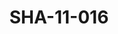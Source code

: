 ---
pid: SHA-11-016
title: SHA-11-016
language: en
original_label: 
rights: Sharhabil Ahmed
location_of_original: Sharhabil Ahmed
photographer_or_studio: 
scanned_from: photograph 15.4 by 20.4
_date: '1966'
location: Khartoum
description: Reception of Harambe band with Sadiq al Mahdi
additional_notes: 
permission_display: 'yes'
on_server: 'no'
on_website: 'no'
permalink: /photopages/en/SHA-11-016
layout: photo-page
---